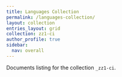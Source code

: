 ```yaml
---
title: Languages Collection
permalink: /languages-collection/
layout: collection
entries_layout: grid
collection: zz1-ci
author_profile: true
sidebar:
  nav: overall
---
```


Documents listing for the collection `_zz1-ci`.
